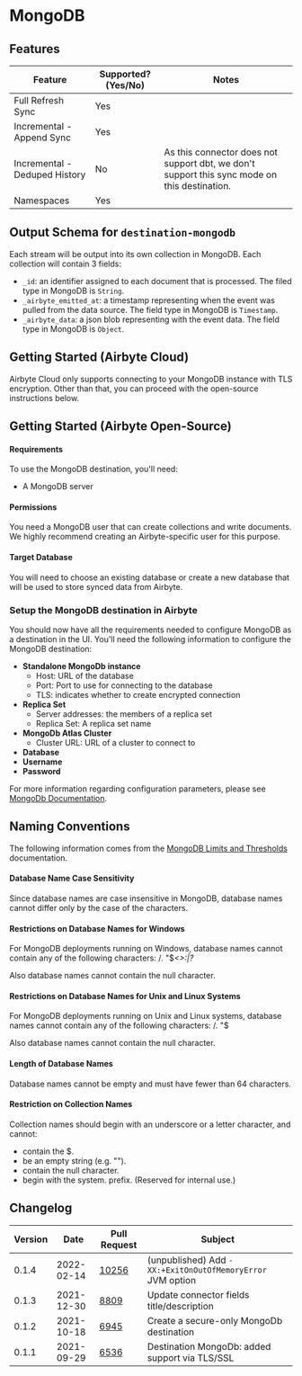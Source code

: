 # MongoDB

## Features

| Feature                       | Supported?(Yes/No) | Notes                                                                                        |
| ----------------------------- | ------------------ | -------------------------------------------------------------------------------------------- |
| Full Refresh Sync             | Yes                |                                                                                              |
| Incremental - Append Sync     | Yes                |                                                                                              |
| Incremental - Deduped History | No                 | As this connector does not support dbt, we don't support this sync mode on this destination. |
| Namespaces                    | Yes                |                                                                                              |

## Output Schema for `destination-mongodb`

Each stream will be output into its own collection in MongoDB. Each collection will contain 3 fields:

* `_id`: an identifier assigned to each document that is processed. The filed type in MongoDB is `String`.
* `_airbyte_emitted_at`: a timestamp representing when the event was pulled from the data source. The field type in MongoDB is `Timestamp`.
* `_airbyte_data`: a json blob representing with the event data. The field type in MongoDB is `Object`.

## Getting Started (Airbyte Cloud)

Airbyte Cloud only supports connecting to your MongoDB instance with TLS encryption. Other than that, you can proceed with the open-source instructions below.

## Getting Started (Airbyte Open-Source)

#### Requirements

To use the MongoDB destination, you'll need:

* A MongoDB server

#### **Permissions**

You need a MongoDB user that can create collections and write documents. We highly recommend creating an Airbyte-specific user for this purpose.

#### Target Database

You will need to choose an existing database or create a new database that will be used to store synced data from Airbyte.

### Setup the MongoDB destination in Airbyte

You should now have all the requirements needed to configure MongoDB as a destination in the UI. You'll need the following information to configure the MongoDB destination:

* **Standalone MongoDb instance**
  * Host: URL of the database
  * Port: Port to use for connecting to the database
  * TLS: indicates whether to create encrypted connection
* **Replica Set**
  * Server addresses: the members of a replica set
  * Replica Set: A replica set name
* **MongoDb Atlas Cluster**
  * Cluster URL: URL of a cluster to connect to
* **Database**
* **Username**
* **Password**

For more information regarding configuration parameters, please see [MongoDb Documentation](https://docs.mongodb.com/drivers/java/sync/v4.3/fundamentals/connection/).

## Naming Conventions

The following information comes from the [MongoDB Limits and Thresholds](https://docs.mongodb.com/manual/reference/limits/) documentation.

#### Database Name Case Sensitivity

Since database names are case insensitive in MongoDB, database names cannot differ only by the case of the characters.

#### Restrictions on Database Names for Windows

For MongoDB deployments running on Windows, database names cannot contain any of the following characters: /. "$_<>:|?_

Also database names cannot contain the null character.

#### Restrictions on Database Names for Unix and Linux Systems

For MongoDB deployments running on Unix and Linux systems, database names cannot contain any of the following characters: /. "$

Also database names cannot contain the null character.

#### Length of Database Names

Database names cannot be empty and must have fewer than 64 characters.

#### Restriction on Collection Names

Collection names should begin with an underscore or a letter character, and cannot:

* contain the $.
* be an empty string (e.g. "").
* contain the null character.
* begin with the system. prefix. (Reserved for internal use.)

## Changelog

| Version | Date       | Pull Request                                             | Subject                                                    |
| ------- | ---------- | -------------------------------------------------------- | ---------------------------------------------------------- |
| 0.1.4   | 2022-02-14 | [10256](https://github.com/airbytehq/airbyte/pull/10256) | (unpublished) Add `-XX:+ExitOnOutOfMemoryError` JVM option |
| 0.1.3   | 2021-12-30 | [8809](https://github.com/airbytehq/airbyte/pull/8809)   | Update connector fields title/description                  |
| 0.1.2   | 2021-10-18 | [6945](https://github.com/airbytehq/airbyte/pull/6945)   | Create a secure-only MongoDb destination                   |
| 0.1.1   | 2021-09-29 | [6536](https://github.com/airbytehq/airbyte/pull/6536)   | Destination MongoDb: added support via TLS/SSL             |
